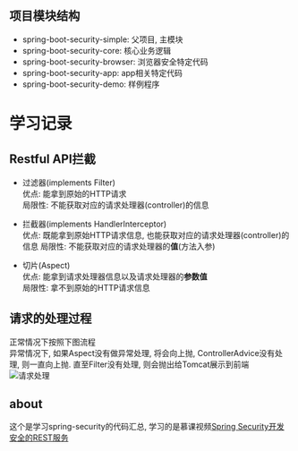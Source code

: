 ## 项目模块结构

- spring-boot-security-simple: 父项目, 主模块
- spring-boot-security-core: 核心业务逻辑
- spring-boot-security-browser: 浏览器安全特定代码
- spring-boot-security-app: app相关特定代码
- spring-boot-security-demo: 样例程序

# 学习记录

## Restful API拦截

- 过滤器(implements Filter)  
    优点: 能拿到原始的HTTP请求  
    局限性: 不能获取对应的请求处理器(controller)的信息
    
- 拦截器(implements HandlerInterceptor)   
    优点: 既能拿到原始HTTP请求信息, 也能获取对应的请求处理器(controller)的信息
    局限性: 不能获取对应的请求处理器的**值**(方法入参)
    
- 切片(Aspect)  
    优点: 能拿到请求处理器信息以及请求处理器的**参数值**  
    局限性: 拿不到原始的HTTP请求信息

## 请求的处理过程

正常情况下按照下图流程  
异常情况下, 如果Aspect没有做异常处理, 将会向上抛, ControllerAdvice没有处理, 则一直向上抛. 直至Filter没有处理, 则会抛出给Tomcat展示到前端
![请求处理](https://i.loli.net/2019/06/04/5cf5e0bb91cbe93775.jpg)


## about

这个是学习spring-security的代码汇总, 学习的是慕课视频[Spring Security开发安全的REST服务](https://coding.imooc.com/class/consult/134.html)